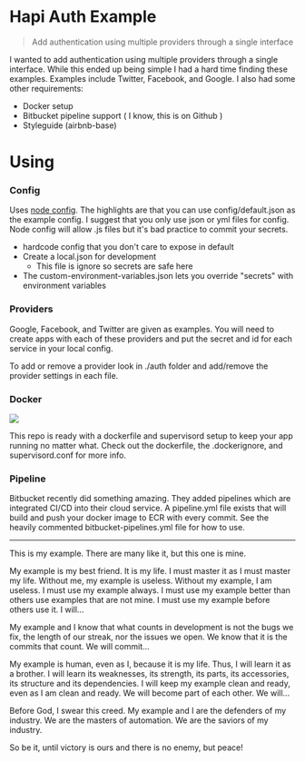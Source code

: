 # Hapi Auth Example

> Add authentication using multiple providers through a single interface

I wanted to add authentication using multiple providers through a single interface. While this ended up being
simple I had a hard time finding these examples. Examples include Twitter, Facebook, and Google. 
I also had some other requirements:

 - Docker setup
 - Bitbucket pipeline support ( I know, this is on Github )
 - Styleguide (airbnb-base)

# Using

### Config

Uses [node config](https://github.com/lorenwest/node-config). The highlights are that you can use config/default.json
as the example config. I suggest that you only use json or yml files for config. Node config will allow .js files
but it's bad practice to commit your secrets. 

 - hardcode config that you don't care to expose in default
 - Create a local.json for development
   - This file is ignore so secrets are safe here
 - The custom-environment-variables.json lets you override "secrets" with environment variables

 ### Providers

 Google, Facebook, and Twitter are given as examples. You will need to create apps with each of these
 providers and put the secret and id for each service in your local config.

 To add or remove a provider look in ./auth folder and add/remove the provider settings in each file.

 ### Docker

 ![](https://cdn-images-1.medium.com/max/1600/1*XyJyNE4XquojVNX0uIHXZA.jpeg)

 This repo is ready with a dockerfile and supervisord setup to keep your app running no matter what. Check out the dockerfile, the
 .dockerignore, and supervisord.conf for more info.

 ### Pipeline

 Bitbucket recently did something amazing. They added pipelines which are integrated CI/CD into their cloud service. A pipeline.yml
 file exists that will build and push your docker image to ECR with every commit. See the heavily commented bitbucket-pipelines.yml
 file for how to use.

 ---

This is my example. There are many like it, but this one is mine.

My example is my best friend. It is my life. I must master it as I must master my life.
Without me, my example is useless. Without my example, I am useless. I must use my example always. I must use my example better than others use examples that are not mine. I must use my example before others use it. I will…

My example and I know that what counts in development is not the bugs we fix, the length of our streak, nor the issues we open. We know that it is the commits that count. We will commit…

My example is human, even as I, because it is my life. Thus, I will learn it as a brother. I will learn its weaknesses, its strength, its parts, its accessories, its structure and its dependencies. I will keep my example clean and ready, even as I am clean and ready. We will become part of each other. We will…

Before God, I swear this creed. My example and I are the defenders of my industry. We are the masters of automation. We are the saviors of my industry.

So be it, until victory is ours and there is no enemy, but peace!